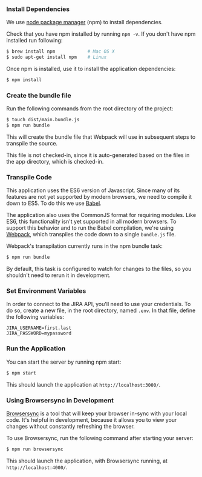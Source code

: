 ### Install Dependencies
We use [node package manager][npm] (npm) to install dependencies.

Check that you have npm installed by running `npm -v`. If you don't have npm
installed run following:

``` sh
$ brew install npm            # Mac OS X
$ sudo apt-get install npm    # Linux
```

Once npm is installed, use it to install the application dependencies:

```sh
$ npm install
```

### Create the bundle file
Run the following commands from the root directory of the project:
```sh
$ touch dist/main.bundle.js
$ npm run bundle
```

This will create the bundle file that Webpack will use in subsequent steps to transpile the source.

This file is not checked-in, since it is auto-generated based on the files in the app directory, which is checked-in.

### Transpile Code
This application uses the ES6 version of Javascript. Since many of its features are not yet
supported by modern browsers, we need to compile it down to ES5. To do this we use [Babel][babel].

The application also uses the CommonJS format for requiring modules. Like ES6, this functionality
isn't yet supported in all modern browsers. To support this behavior and to run the Babel
compilation, we're using [Webpack][webpack], which transpiles the code down to a single
`bundle.js` file.

Webpack's transpilation currently runs in the npm bundle task:

```sh
$ npm run bundle
```

By default, this task is configured to watch for changes to the files, so you shouldn't need to
rerun it in development.

### Set Environment Variables
In order to connect to the JIRA API, you'll need to use your credentials. To do so, create a new file, in the root directory, named `.env`. In that file, define the following variables:

```
JIRA_USERNAME=first.last
JIRA_PASSWORD=mypassword
```

### Run the Application

You can start the server by running npm start:

```sh
$ npm start
```

This should launch the application at `http://localhost:3000/`.

### Using Browsersync in Development
[Browsersync][browsersync] is a tool that will keep your browser in-sync with your local code. It's
helpful in development, because it allows you to view your changes without constantly refreshing
the browser.

To use Browsersync, run the following command after starting your server:

```sh
$ npm run browsersync
```

This should launch the application, with Browsersync running, at `http://localhost:4000/`.

[babel]: https://babeljs.io/
[browsersync]: https://www.browsersync.io/
[npm]: https://www.npmjs.org/
[webpack]: https://webpack.github.io/
